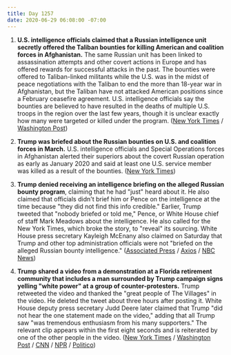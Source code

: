 ```yaml
---
title: Day 1257
date: 2020-06-29 06:08:00 -07:00
---
```


1. **U.S. intelligence officials claimed that a Russian intelligence unit secretly offered the Taliban bounties for killing American and coalition forces in Afghanistan.** The same Russian unit has been linked to assassination attempts and other covert actions in Europe and has offered rewards for successful attacks in the past. The bounties were offered to Taliban-linked militants while the U.S. was in the midst of peace negotiations with the Taliban to end the more than 18-year war in Afghanistan, but the Taliban have not attacked American positions since a February ceasefire agreement. U.S. intelligence officials say the bounties are believed to have resulted in the deaths of multiple U.S. troops in the region over the last few years, though it is unclear exactly how many were targeted or killed under the program. ([New York Times](https://www.nytimes.com/2020/06/26/us/politics/russia-afghanistan-bounties.html) / [Washington Post](https://www.washingtonpost.com/national-security/russian-bounties-to-taliban-linked-militants-resulted-in-deaths-of-us-troops-according-to-intelligence-assessments/2020/06/28/74ffaec2-b96a-11ea-80b9-40ece9a701dc_story.html))

2. **Trump was briefed about the Russian bounties on U.S. and coalition forces in March.** U.S. intelligence officials and Special Operations forces in Afghanistan alerted their superiors about the covert Russian operation as early as January 2020 and said at least one U.S. service member was killed as a result of the bounties. ([New York Times](https://www.nytimes.com/2020/06/28/us/politics/russian-bounties-warnings-trump.html))

3. **Trump denied receiving an intelligence briefing on the alleged Russian bounty program**, claiming that he had "just" heard about it. He also claimed that officials didn't brief him or Pence on the intelligence at the time because "they did not find this info credible." Earlier, Trump tweeted that "nobody briefed or told me," Pence, or White House chief of staff Mark Meadows about the intelligence. He also called for the New York Times, which broke the story, to "reveal" its sourcing. White House press secretary Kayleigh McEnany also claimed on Saturday that Trump and other top administration officials were not "briefed on the alleged Russian bounty intelligence." ([Associated Press](https://apnews.com/02975c59e71e65327e2f582cd1a91f43) / [Axios](https://www.axios.com/trump-russia-bounties-taliban-3d95c9fc-b7b0-4789-840c-a4005a6914f5.html) / [NBC News](https://www.nbcnews.com/news/us-news/trump-says-no-credible-intel-russia-offered-taliban-bounty-payments-n1232376))

4. **Trump shared a video from a demonstration at a Florida retirement community that includes a man surrounded by Trump campaign signs yelling "white power" at a group of counter-protesters.** Trump retweeted the video and thanked the "great people of The Villages" in the video. He deleted the tweet about three hours after posting it. White House deputy press secretary Judd Deere later claimed that Trump "did not hear the one statement made on the video," adding that all Trump saw "was tremendous enthusiasm from his many supporters." The relevant clip appears within the first eight seconds and is reiterated by one of the other people in the video. ([New York Times](https://www.nytimes.com/2020/06/28/us/politics/trump-white-power-video-racism.html) / [Washington Post](https://www.washingtonpost.com/politics/2020/06/28/trump-promotes-video-supporter-saying-white-power/) / [CNN](https://www.cnn.com/2020/06/28/politics/trump-tweet-supporters-man-chants-white-power/index.html) / [NPR](https://www.npr.org/sections/live-updates-protests-for-racial-justice/2020/06/28/884392576/trump-retweets-video-of-apparent-supporter-saying-white-power) / [Politico](https://www.politico.com/news/2020/06/28/trump-shares-video-where-supporter-yells-white-power-342869))